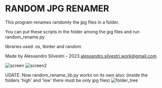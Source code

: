 
# RANDOM JPG RENAMER
This program renames randomly the jpg files in a folder.

You can put these scripts in the folder among the jpg files and run random_rename.py

libraries used: os, tkinter and random

Made by Alessandro Silvestri - 2023 <alessandro.silvestri.work@gmail.com>

![screen](https://user-images.githubusercontent.com/103107872/215431256-729f5110-f77a-4511-b59f-e713676542b8.png)
![screen2](https://user-images.githubusercontent.com/103107872/215431652-b01428f7-2dba-4c9f-abfe-3e2e99ea9203.png)

UDATE:
Now random_rename_lib.py works on its own also:
(inside the folders 'high' and 'low' there must be only jpg files)
![folder_tree](https://user-images.githubusercontent.com/103107872/218330622-b4bfae27-0bde-4a55-8c01-e0094ed4fb38.png)
